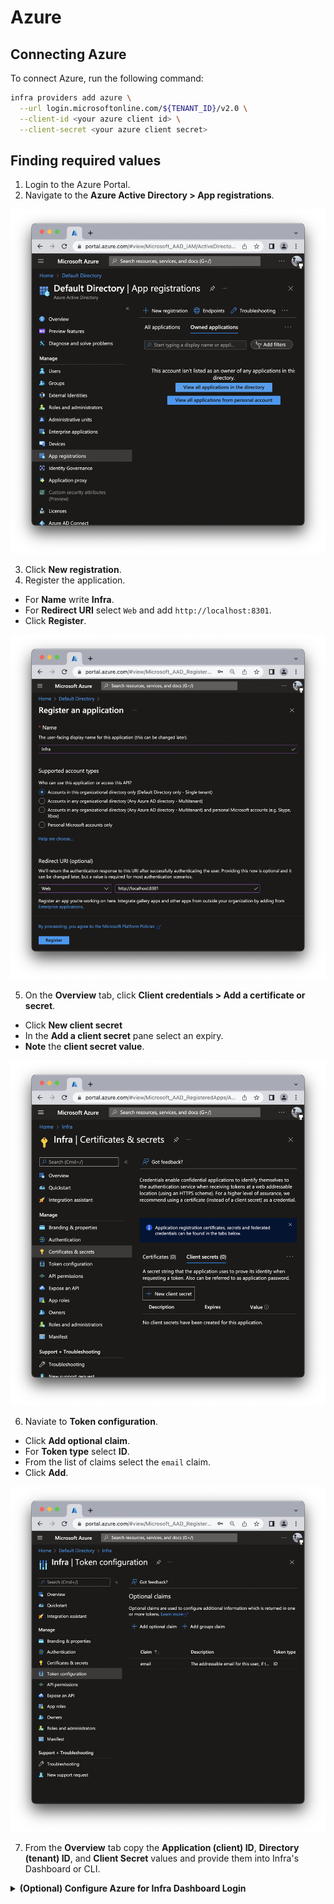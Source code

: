# Azure

## Connecting Azure
To connect Azure, run the following command:

```bash
infra providers add azure \
  --url login.microsoftonline.com/${TENANT_ID}/v2.0 \
  --client-id <your azure client id> \
  --client-secret <your azure client secret>
```

## Finding required values

1. Login to the Azure Portal.
2. Navigate to the **Azure Active Directory > App registrations**.

![Register Application](../../images/azure-setup/connect-users-azure-1.png)

3. Click **New registration**.
4. Register the application.
  - For **Name** write **Infra**.
  - For **Redirect URI** select `Web` and add `http://localhost:8301`.
  - Click **Register**.

![Application details](../../images/azure-setup/connect-users-azure-2.png)

5. On the **Overview** tab, click **Client credentials > Add a certificate or secret**.
  - Click **New client secret**
  - In the **Add a client secret** pane select an expiry.
  - **Note** the **client secret value**.

![Add a client secret](../../images/azure-setup/connect-users-azure-3.png)

6. Naviate to **Token configuration**. 
  - Click **Add optional claim**.
  - For **Token type** select **ID**.
  - From the list of claims select the `email` claim.
  - Click **Add**.

![Add the email claim](../../images/azure-setup/connect-users-azure-4.png)

7. From the **Overview** tab copy the **Application (client) ID**, **Directory (tenant) ID**, and **Client Secret** values and provide them into Infra's Dashboard or CLI.

<details>
  <summary><strong>(Optional) Configure Azure for Infra Dashboard Login</strong></summary>


Navigate to the **Authentication** tab and add an additional web redirect URI: `<your infra host>/login/callback`. Examples:
  - `https://infra.company.internal/login/callback` (If infra is hosted at `infra.company.internal`)
  - `http://localhost/login/callback` if trying out Infra locally

</details>
<br />
